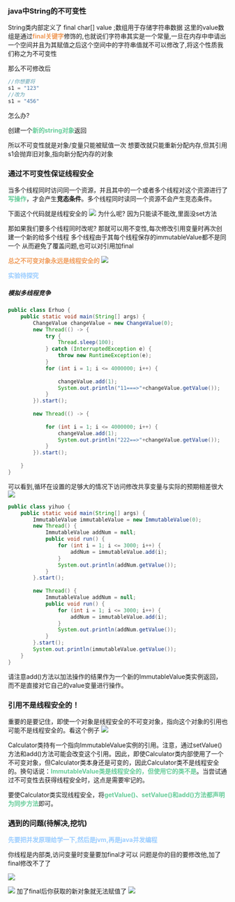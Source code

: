 ### java中String的不可变性
String类内部定义了 final char[] value ;数组用于存储字符串数据
这里的value数组是通过<font color=#F09B59 style=" font-weight:bold;">final关键字</font>修饰的,也就说们字符串其实是一个常量,一旦在内存中申请出一个空间并且为其赋值之后这个空间中的字符串值就不可以修改了,将这个性质我们称之为不可变性

那么不可修改后
```java
//你想要将
s1 = "123"
//改为
s1 = "456"
```
怎么办?

创建一个<font color=#66CC99 style=" font-weight:bold;">新的string对象</font>返回

所以不可变性就是对象/变量只能被赋值一次
想要改就只能重新分配内存,但其引用s1会抛弃旧对象,指向新分配内存的对象

### 通过不可变性保证线程安全
当多个线程同时访问同一个资源，并且其中的一个或者多个线程对这个资源进行了<font color=#66CC99 style=" font-weight:bold;">写操作</font>，才会产生**竞态条件**。多个线程同时读同一个资源不会产生竞态条件。

下面这个代码就是线程安全的
![](img/Pasted%20image%2020220908054325.png)
为什么呢?
因为只能读不能改,里面没set方法

那如果我们要多个线程同时改呢?
那就可以用不变性,每次修改引用变量时再次创建一个新的给多个线程
多个线程由于其每个线程保存的immutableValue都不是同一个
从而避免了覆盖问题,也可以对引用加final

<font color=#F09B59 style=" font-weight:bold;">总之不可变对象永远是线程安全的</font>
![](img/Pasted%20image%2020220908054035.png)


<font color=#99CCFF style=" font-weight:bold;">实验待探究</font>
##### 模拟多线程竞争
```java
public class Erhuo {  
    public static void main(String[] args) {  
        ChangeValue changeValue = new ChangeValue(0);  
        new Thread(() -> {  
            try {  
                Thread.sleep(100);  
            } catch (InterruptedException e) {  
                throw new RuntimeException(e);  
            }            
            for (int i = 1; i <= 4000000; i++) {  
  
                changeValue.add(1);  
                System.out.println("11===>"+changeValue.getValue());  
            }        
        }).start();  
  
        new Thread(() -> {  
  
            for (int i = 1; i <= 4000000; i++) {  
                changeValue.add(1);  
                System.out.println("222==>"+changeValue.getValue());  
            }        
        }).start();  
  
    }
}
```
可以看到,循环在设置的足够大的情况下访问修改共享变量与实际的预期相差很大
![](img/Pasted%20image%2020220908064223.png)

```java
public class yihuo {  
    public static void main(String[] args) {  
        ImmutableValue immutableValue = new ImmutableValue(0);  
        new Thread() {  
            ImmutableValue addNum = null;  
            public void run() {  
                for (int i = 1; i <= 3000; i++) {  
                    addNum = immutableValue.add(i);  
                }                
                System.out.println(addNum.getValue());  
            }        
        }.start();  
  
        new Thread() {  
            ImmutableValue addNum = null;  
            public void run() {  
                for (int i = 1; i <= 3000; i++) {  
                    addNum = immutableValue.add(i);  
                }                
                System.out.println(addNum.getValue());  
            }        
        }.start();  
        System.out.println(immutableValue.getValue());  
    }
}
```

请注意add()方法以加法操作的结果作为一个新的ImmutableValue类实例返回，而不是直接对它自己的value变量进行操作。





### 引用不是线程安全的！

重要的是要记住，即使一个对象是线程安全的不可变对象，指向这个对象的引用也可能不是线程安全的。看这个例子
![](img/Pasted%20image%2020220908063240.png)

Calculator类持有一个指向ImmutableValue实例的引用。注意，通过setValue()方法和add()方法可能会改变这个引用。因此，即使Calculator类内部使用了一个不可变对象，但Calculator类本身还是可变的，因此Calculator类不是线程安全的。换句话说：<font color=#66CC99 style=" font-weight:bold;">ImmutableValue类是线程安全的，但使用它的类不是</font>。当尝试通过不可变性去获得线程安全时，这点是需要牢记的。

要使Calculator类实现线程安全，将<font color=#66CC99 style=" font-weight:bold;">getValue()、setValue()和add()方法都声明为同步方法</font>即可。



### 遇到的问题(待解决,挖坑)

<font color=#99CCFF style=" font-weight:bold;">先要把并发原理给学一下,然后是jvm,再是java并发编程</font>

你线程是内部类,访问变量时变量要加final才可以
问题是你的目的要修改他,加了final修改不了了

![](img/Pasted%20image%2020220908225654.png)

![](img/Pasted%20image%2020220908225736.png)
加了final后你获取的新对象就无法赋值了
![](img/Pasted%20image%2020220908225918.png)